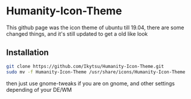 # Humanity-Icon-Theme
This github page was the icon theme of ubuntu till 19.04, there are some changed things, and it's still updated to get a old like look

## Installation

```bash
git clone https://github.com/Ikytsu/Humanity-Icon-Theme.git
sudo mv -f Humanity-Icon-Theme /usr/share/icons/Humanity-Icon-Theme
```
then just use gnome-tweaks if you are on gnome, and other settings depending of your DE/WM
